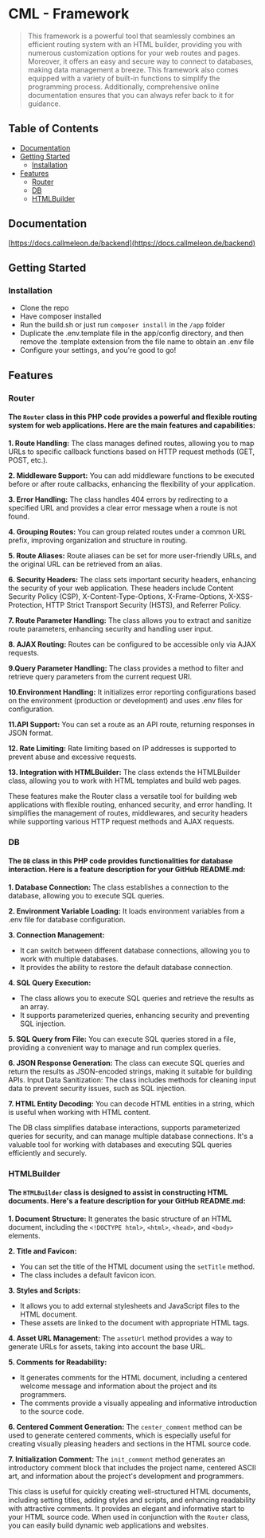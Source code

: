 # CML - Framework

> This framework is a powerful tool that seamlessly combines an efficient routing system with an HTML builder, providing you with numerous customization options for your web routes and pages. Moreover, it offers an easy and secure way to connect to databases, making data management a breeze. This framework also comes equipped with a variety of built-in functions to simplify the programming process. Additionally, comprehensive online documentation ensures that you can always refer back to it for guidance.

## Table of Contents

- [Documentation](#documentation)
- [Getting Started](#getting-started)
  - [Installation](#installation)
- [Features](#features)
  - [Router](#router)
  - [DB](#db)
  - [HTMLBuilder](#htmlbuilder)



## Documentation
[https://docs.callmeleon.de/backend](https://docs.callmeleon.de/backend)

## Getting Started

### Installation

- Clone the repo
- Have composer installed
- Run the build.sh or just run ```composer install``` in the ```/app``` folder
- Duplicate the .env.template file in the app/config directory, and then remove the .template extension from the file name to obtain an .env file
- Configure your settings, and you're good to go!

## Features

### Router

#### The `Router` class in this PHP code provides a powerful and flexible routing system for web applications. Here are the main features and capabilities:

**1. Route Handling:** The class manages defined routes, allowing you to map URLs to specific callback functions based on HTTP request methods (GET, POST, etc.).

**2. Middleware Support:** You can add middleware functions to be executed before or after route callbacks, enhancing the flexibility of your application.

**3. Error Handling:** The class handles 404 errors by redirecting to a specified URL and provides a clear error message when a route is not found.

**4. Grouping Routes:** You can group related routes under a common URL prefix, improving organization and structure in routing.

**5. Route Aliases:** Route aliases can be set for more user-friendly URLs, and the original URL can be retrieved from an alias.

**6. Security Headers:** The class sets important security headers, enhancing the security of your web application. These headers include Content Security Policy (CSP), X-Content-Type-Options, X-Frame-Options, X-XSS-Protection, HTTP Strict Transport Security (HSTS), and Referrer Policy.

**7. Route Parameter Handling:** The class allows you to extract and sanitize route parameters, enhancing security and handling user input.

**8. AJAX Routing:** Routes can be configured to be accessible only via AJAX requests.

**9.Query Parameter Handling:** The class provides a method to filter and retrieve query parameters from the current request URI.

**10.Environment Handling:** It initializes error reporting configurations based on the environment (production or development) and uses .env files for configuration.

**11.API Support:** You can set a route as an API route, returning responses in JSON format.

**12. Rate Limiting:** Rate limiting based on IP addresses is supported to prevent abuse and excessive requests.

**13. Integration with HTMLBuilder:** The class extends the HTMLBuilder class, allowing you to work with HTML templates and build web pages.

These features make the Router class a versatile tool for building web applications with flexible routing, enhanced security, and error handling. It simplifies the management of routes, middlewares, and security headers while supporting various HTTP request methods and AJAX requests.


### DB

#### The `DB` class in this PHP code provides functionalities for database interaction. Here is a feature description for your GitHub README.md:

**1. Database Connection:** The class establishes a connection to the database, allowing you to execute SQL queries.

**2. Environment Variable Loading:** It loads environment variables from a .env file for database configuration.

**3. Connection Management:**

- It can switch between different database connections, allowing you to work with multiple databases.
- It provides the ability to restore the default database connection.
 
**4. SQL Query Execution:**

- The class allows you to execute SQL queries and retrieve the results as an array.
- It supports parameterized queries, enhancing security and preventing SQL injection.
 
**5. SQL Query from File:** You can execute SQL queries stored in a file, providing a convenient way to manage and run complex queries.

**6. JSON Response Generation:** The class can execute SQL queries and return the results as JSON-encoded strings, making it suitable for building APIs.
Input Data Sanitization: The class includes methods for cleaning input data to prevent security issues, such as SQL injection.

**7. HTML Entity Decoding:** You can decode HTML entities in a string, which is useful when working with HTML content.

The DB class simplifies database interactions, supports parameterized queries for security, and can manage multiple database connections. It's a valuable tool for working with databases and executing SQL queries efficiently and securely.

### HTMLBuilder

#### The `HTMLBuilder` class is designed to assist in constructing HTML documents. Here's a feature description for your GitHub README.md:

**1. Document Structure:** It generates the basic structure of an HTML document, including the `<!DOCTYPE html>`, `<html>`, `<head>`, and `<body>` elements.

**2. Title and Favicon:** 
- You can set the title of the HTML document using the `setTitle` method. 
- The class includes a default favicon icon.

**3. Styles and Scripts:**
- It allows you to add external stylesheets and JavaScript files to the HTML document.
- These assets are linked to the document with appropriate HTML tags.

**4. Asset URL Management:** The `assetUrl` method provides a way to generate URLs for assets, taking into account the base URL.

**5. Comments for Readability:**
- It generates comments for the HTML document, including a centered welcome message and information about the project and its programmers.
- The comments provide a visually appealing and informative introduction to the source code.

**6. Centered Comment Generation:** The `center_comment` method can be used to generate centered comments, which is especially useful for creating visually pleasing headers and sections in the HTML source code.

**7.  Initialization Comment:** The `init_comment` method generates an introductory comment block that includes the project name, centered ASCII art, and information about the project's development and programmers.


This class is useful for quickly creating well-structured HTML documents, including setting titles, adding styles and scripts, and enhancing readability with attractive comments. It provides an elegant and informative start to your HTML source code. When used in conjunction with the `Router` class, you can easily build dynamic web applications and websites.

